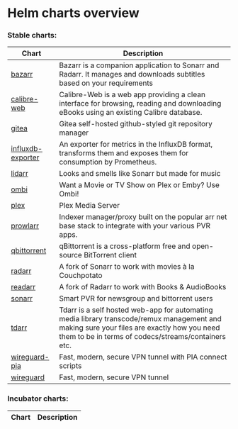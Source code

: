 # Helm charts overview
### Stable charts:
| Chart | Description |
| ----- | ----------- |
| [bazarr](stable/bazarr) | Bazarr is a companion application to Sonarr and Radarr. It manages and downloads subtitles based on your requirements |
| [calibre-web](stable/calibre-web) | Calibre-Web is a web app providing a clean interface for browsing, reading and downloading eBooks using an existing Calibre database. |
| [gitea](stable/gitea) | Gitea self-hosted github-styled git repository manager |
| [influxdb-exporter](stable/influxdb-exporter) | An exporter for metrics in the InfluxDB format, transforms them and exposes them for consumption by Prometheus. |
| [lidarr](stable/lidarr) | Looks and smells like Sonarr but made for music |
| [ombi](stable/ombi) | Want a Movie or TV Show on Plex or Emby? Use Ombi! |
| [plex](stable/plex) | Plex Media Server |
| [prowlarr](stable/prowlarr) | Indexer manager/proxy built on the popular arr net base stack to integrate with your various PVR apps. |
| [qbittorrent](stable/qbittorrent) | qBittorrent is a cross-platform free and open-source BitTorrent client |
| [radarr](stable/radarr) | A fork of Sonarr to work with movies à la Couchpotato |
| [readarr](stable/readarr) | A fork of Radarr to work with Books & AudioBooks |
| [sonarr](stable/sonarr) | Smart PVR for newsgroup and bittorrent users |
| [tdarr](stable/tdarr) | Tdarr is a self hosted web-app for automating media library transcode/remux management and making sure your files are exactly how you need them to be in terms of codecs/streams/containers etc. |
| [wireguard-pia](stable/wireguard-pia) | Fast, modern, secure VPN tunnel with PIA connect scripts |
| [wireguard](stable/wireguard) | Fast, modern, secure VPN tunnel |
### Incubator charts:
| Chart | Description |
| ----- | ----------- |
